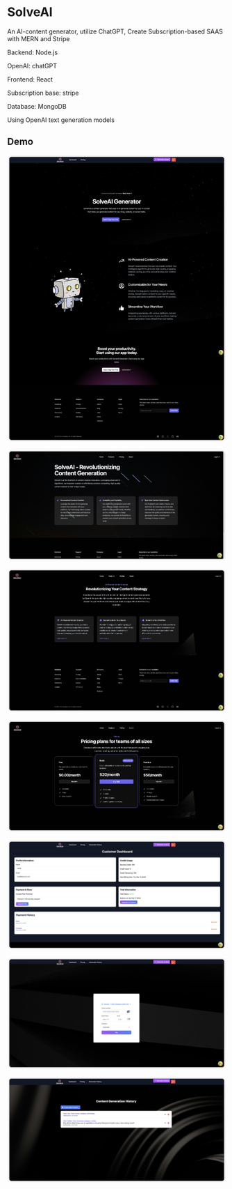 # SolveAI

An AI-content generator, utilize ChatGPT, Create Subscription-based SAAS with MERN and Stripe

[Deployed Link]: https://solveai.netlify.app/	"Deployed Link"

Backend: Node.js

OpenAI: chatGPT

Frontend: React

Subscription base: stripe

Database: MongoDB

Using OpenAI text generation models

## Demo

![homepage](/demo/home-page.png)

![aboutpage](/demo/about-page.png)

![featurepage](/demo/feature-page.png)

![pricingpage](/demo/pricing-page.png)

![dashboard](/demo/dashboard-page.png)

![checkout](/demo/checkout-page.png)

![history](/demo/generation-history-page.png)
